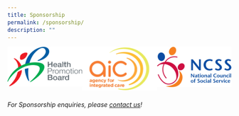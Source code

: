 ```yaml
---
title: Sponsorship
permalink: /sponsorship/
description: ""
---
```


<div style="display: flex; flex-wrap: wrap;">
  <div style="flex-basis: 33.33%; max-width: 33.33%;">
    <a href="https://hpb.gov.sg/"><img alt="HPB Logo 1" src="/images/HPB_R_V_CMYK_Logo%201.png"></a>
  </div>
  <div style="flex-basis: 33.33%; max-width: 33.33%;">
    <a href="https://www.aic.sg/"><img alt="AIC Logo" src="/images/SMHClogoAIC_page-0001.png"></a>
  </div>
  <div style="flex-basis: 33.33%; max-width: 33.33%;">
    <a href="https://www.ncss.gov.sg/"><img alt="NCSS Logo" src="/images/SMHCNCSSlogo2014hires.png"></a>
  </div>
</div>


###### For Sponsorship enquiries, please [contact us](/contact-us-customised/)!
